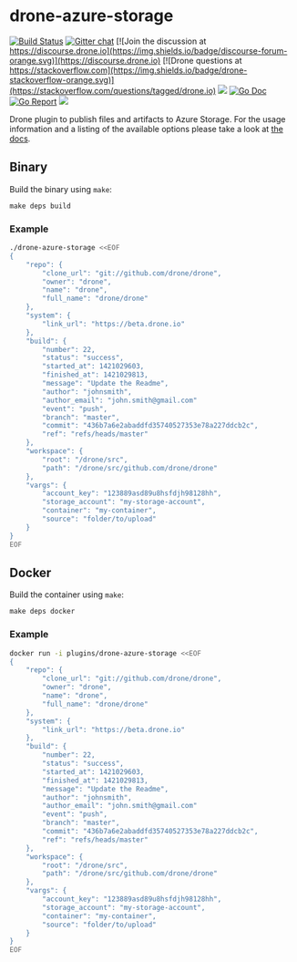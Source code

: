 # drone-azure-storage

[![Build Status](http://cloud.drone.io/api/badges/drone-plugins/drone-azure-storage/status.svg)](http://cloud.drone.io/drone-plugins/drone-azure-storage)
[![Gitter chat](https://badges.gitter.im/drone/drone.png)](https://gitter.im/drone/drone)
[![Join the discussion at https://discourse.drone.io](https://img.shields.io/badge/discourse-forum-orange.svg)](https://discourse.drone.io)
[![Drone questions at https://stackoverflow.com](https://img.shields.io/badge/drone-stackoverflow-orange.svg)](https://stackoverflow.com/questions/tagged/drone.io)
[![](https://images.microbadger.com/badges/image/plugins/azure-storage.svg)](https://microbadger.com/images/plugins/azure-storage "Get your own image badge on microbadger.com")
[![Go Doc](https://godoc.org/github.com/drone-plugins/drone-azure-storage?status.svg)](http://godoc.org/github.com/drone-plugins/drone-azure-storage)
[![Go Report](https://goreportcard.com/badge/github.com/drone-plugins/drone-azure-storage)](https://goreportcard.com/report/github.com/drone-plugins/drone-azure-storage)
[![](https://images.microbadger.com/badges/image/plugins/azure-storage.svg)](https://microbadger.com/images/plugins/azure-storage "Get your own image badge on microbadger.com")

Drone plugin to publish files and artifacts to Azure Storage. For the usage information and a listing of the available options please take a look at [the docs](DOCS.md).

## Binary

Build the binary using `make`:

```
make deps build
```

### Example

```sh
./drone-azure-storage <<EOF
{
    "repo": {
        "clone_url": "git://github.com/drone/drone",
        "owner": "drone",
        "name": "drone",
        "full_name": "drone/drone"
    },
    "system": {
        "link_url": "https://beta.drone.io"
    },
    "build": {
        "number": 22,
        "status": "success",
        "started_at": 1421029603,
        "finished_at": 1421029813,
        "message": "Update the Readme",
        "author": "johnsmith",
        "author_email": "john.smith@gmail.com"
        "event": "push",
        "branch": "master",
        "commit": "436b7a6e2abaddfd35740527353e78a227ddcb2c",
        "ref": "refs/heads/master"
    },
    "workspace": {
        "root": "/drone/src",
        "path": "/drone/src/github.com/drone/drone"
    },
    "vargs": {
        "account_key": "123889asd89u8hsfdjh98128hh",
        "storage_account": "my-storage-account",
        "container": "my-container",
        "source": "folder/to/upload"
    }
}
EOF
```

## Docker

Build the container using `make`:

```
make deps docker
```

### Example

```sh
docker run -i plugins/drone-azure-storage <<EOF
{
    "repo": {
        "clone_url": "git://github.com/drone/drone",
        "owner": "drone",
        "name": "drone",
        "full_name": "drone/drone"
    },
    "system": {
        "link_url": "https://beta.drone.io"
    },
    "build": {
        "number": 22,
        "status": "success",
        "started_at": 1421029603,
        "finished_at": 1421029813,
        "message": "Update the Readme",
        "author": "johnsmith",
        "author_email": "john.smith@gmail.com"
        "event": "push",
        "branch": "master",
        "commit": "436b7a6e2abaddfd35740527353e78a227ddcb2c",
        "ref": "refs/heads/master"
    },
    "workspace": {
        "root": "/drone/src",
        "path": "/drone/src/github.com/drone/drone"
    },
    "vargs": {
        "account_key": "123889asd89u8hsfdjh98128hh",
        "storage_account": "my-storage-account",
        "container": "my-container",
        "source": "folder/to/upload"
    }
}
EOF
```
